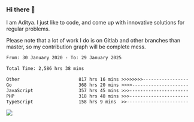 ### Hi there 👋

I am Aditya. I just like to code, and come up with innovative solutions for regular problems.

Please note that a lot of work I do is on Gitlab and other branches than master, so my contribution graph will be complete mess.

<!--START_SECTION:waka-->

```txt
From: 30 January 2020 - To: 29 January 2025

Total Time: 2,586 hrs 38 mins

Other                      817 hrs 16 mins >>>>>>>>-----------------   31.60 %
Go                         368 hrs 20 mins >>>>---------------------   14.24 %
JavaScript                 357 hrs 45 mins >>>----------------------   13.83 %
PHP                        318 hrs 48 mins >>>----------------------   12.33 %
TypeScript                 158 hrs 9 mins  >>-----------------------   06.11 %
```

<!--END_SECTION:waka-->

![](https://komarev.com/ghpvc/?username=BrainBuzzer)

